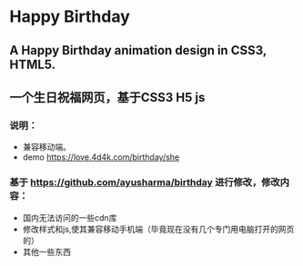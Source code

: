 # Happy Birthday

## A Happy Birthday animation design in CSS3, HTML5.
## 一个生日祝福网页，基于CSS3 H5 js 

### 说明：
 - 兼容移动端。
 - demo https://love.4d4k.com/birthday/she
 
### 基于 https://github.com/ayusharma/birthday 进行修改，修改内容：
 - 国内无法访问的一些cdn库
 - 修改样式和js,使其兼容移动手机端（毕竟现在没有几个专门用电脑打开的网页的）
 - 其他一些东西

